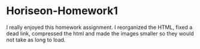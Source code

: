 # Horiseon-Homework1

I really enjoyed this homework assignment.  I reorganized the HTML, fixed a dead link, compressed the html and made the images smaller so they would not take as long to load.
